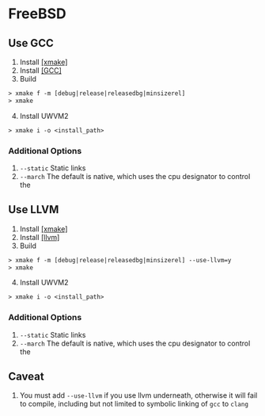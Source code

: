 # FreeBSD

## Use GCC
1. Install [[xmake]](https://github.com/xmake-io/xmake/)
2. Install [[GCC]](https://sourceforge.net/projects/mingw-w64/)
3. Build
```ps
> xmake f -m [debug|release|releasedbg|minsizerel]
> xmake
```
4. Install UWVM2
```ps
> xmake i -o <install_path>
```

### Additional Options
1. `--static` Static links
2. `--march` The default is native, which uses the cpu designator to control the

## Use LLVM
1. Install [[xmake]](https://github.com/xmake-io/xmake/)
2. Install [[llvm]](https://github.com/llvm/llvm-project/releases)
3. Build
```ps
> xmake f -m [debug|release|releasedbg|minsizerel] --use-llvm=y
> xmake
```
4. Install UWVM2
```ps
> xmake i -o <install_path>
```

### Additional Options
1. `--static` Static links
2. `--march` The default is native, which uses the cpu designator to control the

## Caveat
1. You must add `--use-llvm` if you use llvm underneath, otherwise it will fail to compile, including but not limited to symbolic linking of `gcc` to `clang`
